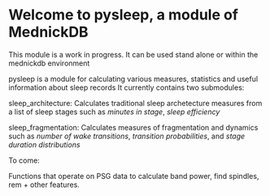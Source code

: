 # Welcome to pysleep, a module of MednickDB

This module is a work in progress. It can be used stand alone or within the mednickdb environment

pysleep is a module for calculating various measures, statistics and useful information about sleep records
It currently contains two submodules:

sleep_architecture: Calculates traditional sleep archetecture measures from a list of sleep stages such as *minutes in stage*, *sleep efficiency*

sleep_fragmentation: Calculates measures of fragmentation and dynamics such as *number of wake transitions*, *transition probabilities*, and *stage duration distributions*

To come:

Functions that operate on PSG data to calculate band power, find spindles, rem + other features.
